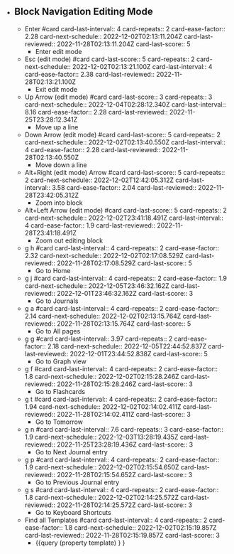 - ## Block Navigation Editing Mode
	- Enter #card
	  card-last-interval:: 4
	  card-repeats:: 2
	  card-ease-factor:: 2.28
	  card-next-schedule:: 2022-12-02T02:13:11.204Z
	  card-last-reviewed:: 2022-11-28T02:13:11.204Z
	  card-last-score:: 5
		- Enter edit mode
	- Esc (edit mode) #card
	  card-last-score:: 5
	  card-repeats:: 2
	  card-next-schedule:: 2022-12-02T02:13:21.100Z
	  card-last-interval:: 4
	  card-ease-factor:: 2.38
	  card-last-reviewed:: 2022-11-28T02:13:21.100Z
		- Exit edit mode
	- Up Arrow (edit mode) #card
	  card-last-score:: 3
	  card-repeats:: 3
	  card-next-schedule:: 2022-12-04T02:28:12.340Z
	  card-last-interval:: 8.16
	  card-ease-factor:: 2.28
	  card-last-reviewed:: 2022-11-25T23:28:12.341Z
		- Move up a line
	- Down Arrow (edit mode) #card
	  card-last-score:: 5
	  card-repeats:: 2
	  card-next-schedule:: 2022-12-02T02:13:40.550Z
	  card-last-interval:: 4
	  card-ease-factor:: 2.28
	  card-last-reviewed:: 2022-11-28T02:13:40.550Z
		- Move down a line
	- Alt+Right (edit mode) Arrow #card
	  card-last-score:: 5
	  card-repeats:: 2
	  card-next-schedule:: 2022-12-02T12:42:05.312Z
	  card-last-interval:: 3.58
	  card-ease-factor:: 2.04
	  card-last-reviewed:: 2022-11-28T23:42:05.312Z
		- Zoom into block
	- Alt+Left Arrow (edit mode) #card
	  card-last-score:: 5
	  card-repeats:: 2
	  card-next-schedule:: 2022-12-02T23:41:18.491Z
	  card-last-interval:: 4
	  card-ease-factor:: 1.9
	  card-last-reviewed:: 2022-11-28T23:41:18.491Z
		- Zoom out editing block
	- g h #card
	  card-last-interval:: 4
	  card-repeats:: 2
	  card-ease-factor:: 2.32
	  card-next-schedule:: 2022-12-02T02:17:08.529Z
	  card-last-reviewed:: 2022-11-28T02:17:08.529Z
	  card-last-score:: 5
		- Go to Home
	- g j #card
	  card-last-interval:: 4
	  card-repeats:: 2
	  card-ease-factor:: 1.9
	  card-next-schedule:: 2022-12-05T23:46:32.162Z
	  card-last-reviewed:: 2022-12-01T23:46:32.162Z
	  card-last-score:: 3
		- Go to Journals
	- g a #card
	  card-last-interval:: 4
	  card-repeats:: 2
	  card-ease-factor:: 2.14
	  card-next-schedule:: 2022-12-02T02:13:15.764Z
	  card-last-reviewed:: 2022-11-28T02:13:15.764Z
	  card-last-score:: 5
		- Go to All pages
	- g g #card
	  card-last-interval:: 3.97
	  card-repeats:: 2
	  card-ease-factor:: 2.18
	  card-next-schedule:: 2022-12-05T22:44:52.837Z
	  card-last-reviewed:: 2022-12-01T23:44:52.838Z
	  card-last-score:: 5
		- Go to Graph view
	- g f #card
	  card-last-interval:: 4
	  card-repeats:: 2
	  card-ease-factor:: 1.8
	  card-next-schedule:: 2022-12-02T02:15:28.246Z
	  card-last-reviewed:: 2022-11-28T02:15:28.246Z
	  card-last-score:: 3
		- Go to Flashcards
	- g t #card
	  card-last-interval:: 4
	  card-repeats:: 2
	  card-ease-factor:: 1.94
	  card-next-schedule:: 2022-12-02T02:14:02.411Z
	  card-last-reviewed:: 2022-11-28T02:14:02.411Z
	  card-last-score:: 3
		- Go to Tomorrow
	- g n #card
	  card-last-interval:: 7.6
	  card-repeats:: 3
	  card-ease-factor:: 1.9
	  card-next-schedule:: 2022-12-03T13:28:19.435Z
	  card-last-reviewed:: 2022-11-25T23:28:19.436Z
	  card-last-score:: 3
		- Go to Next Journal entry
	- g p #card
	  card-last-interval:: 4
	  card-repeats:: 2
	  card-ease-factor:: 1.9
	  card-next-schedule:: 2022-12-02T02:15:54.650Z
	  card-last-reviewed:: 2022-11-28T02:15:54.652Z
	  card-last-score:: 3
		- Go to Previous Journal entry
	- g s #card
	  card-last-interval:: 4
	  card-repeats:: 2
	  card-ease-factor:: 1.8
	  card-next-schedule:: 2022-12-02T02:14:25.572Z
	  card-last-reviewed:: 2022-11-28T02:14:25.572Z
	  card-last-score:: 3
		- Go to Keyboard Shortcuts
	- Find all Templates #card
	  card-last-interval:: 4
	  card-repeats:: 2
	  card-ease-factor:: 1.8
	  card-next-schedule:: 2022-12-02T02:15:19.857Z
	  card-last-reviewed:: 2022-11-28T02:15:19.857Z
	  card-last-score:: 3
		- {{query (property template) } }